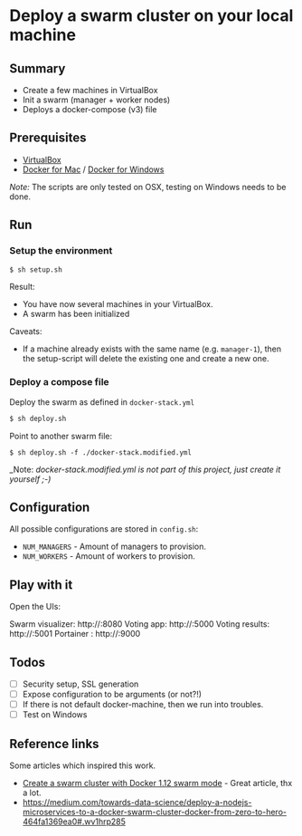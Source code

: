 # Deploy a swarm cluster on your local machine

## Summary

- Create a few machines in VirtualBox
- Init a swarm (manager + worker nodes)
- Deploys a docker-compose (v3) file

## Prerequisites

- [VirtualBox](https://www.virtualbox.org/)
- [Docker for Mac](https://docs.docker.com/docker-for-mac/) / [Docker for Windows](https://docs.docker.com/docker-for-windows/)

_Note:_ The scripts are only tested on OSX, testing on Windows needs to be done.

## Run

### Setup the environment

```sh
$ sh setup.sh
```

Result:
- You have now several machines in your VirtualBox.
- A swarm has been initialized

Caveats:
- If a machine already exists with the same name (e.g. `manager-1`), then the setup-script will delete the existing one and create a new one.

### Deploy a compose file

Deploy the swarm as defined in `docker-stack.yml`

```sh
$ sh deploy.sh
```

Point to another swarm file:

```
$ sh deploy.sh -f ./docker-stack.modified.yml
```

_Note: _docker-stack.modified.yml is not part of this project, just create it yourself ;-)_

## Configuration

All possible configurations are stored in `config.sh`:

- `NUM_MANAGERS` - Amount of managers to provision.
- `NUM_WORKERS` - Amount of workers to provision.


## Play with it

Open the UIs:

Swarm visualizer: http://<local-ip>:8080
Voting app: http://<local-ip>:5000
Voting results: http://<local-ip>:5001
Portainer : http://<local-ip>:9000

## Todos

- [ ] Security setup, SSL generation
- [ ] Expose configuration to be arguments (or not?!)
- [ ] If there is not default docker-machine, then we run into troubles.
- [ ] Test on Windows

## Reference links

Some articles which inspired this work.

- [Create a swarm cluster with Docker 1.12 swarm mode](http://lucjuggery.com/blog/?p=566) - Great article, thx a lot.
- https://medium.com/towards-data-science/deploy-a-nodejs-microservices-to-a-docker-swarm-cluster-docker-from-zero-to-hero-464fa1369ea0#.wv1hrp285